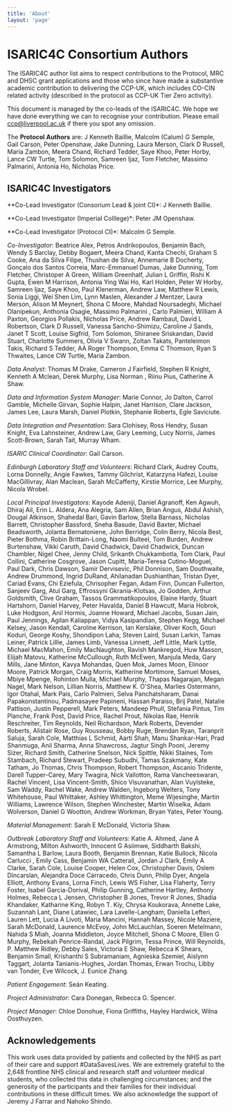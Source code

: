 ```yaml
---
title: 'About'
layout: 'page'
---
```



ISARIC4C Consortium Authors
=======

The ISARIC4C author list aims to respect contributions to the
Protocol, MRC and DHSC grant applications and those who since have made
a substantive academic contribution to delivering the CCP-UK, which
includes CO-CIN related activity (described in the protocol as CCP-UK
Tier Zero activity).

This document is managed by the co-leads of the ISARIC4C.
We hope we have done everything we can to recognise your contribution.
Please email ccp@liverpool.ac.uk if there you spot any omission.

The **Protocol Authors** are: J Kenneth Baillie, Malcolm (Calum) G Semple,
Gail Carson, Peter Openshaw, Jake Dunning, Laura Merson, Clark D
Russell, Maria Zambon, Meera Chand, Richard Tedder, Saye Khoo, Peter
Horby, Lance CW Turtle, Tom Solomon, Samreen Ijaz, Tom Fletcher, Massimo
Palmarini, Antonia Ho, Nicholas Price.

ISARIC4C Investigators
--------

**Co-Lead Investigator (Consorium Lead & joint CI)*: J Kenneth Baillie.

**Co-Lead Investigator (Imperial Colllege)*: Peter JM Openshaw.

**Co-Lead Investigator (Protocol CI)*: Malcolm G Semple.

*Co-Investigator*:
Beatrice Alex,
Petros Andrikopoulos,
Benjamin Bach,
Wendy S Barclay,
Debby Bogaert,
Meera Chand,
Kanta Chechi,
Graham S Cooke,
Ana da Silva Filipe,
Thushan de Silva,
Annemarie B Docherty,
Gonçalo dos Santos Correia,
Marc-Emmanuel Dumas,
Jake Dunning,
Tom Fletcher,
Christoper A Green,
William Greenhalf,
Julian L Griffin,
Rishi K Gupta,
Ewen M Harrison,
Antonia Ying Wai Ho,
Karl Holden,
Peter W Horby,
Samreen Ijaz,
Saye Khoo,
Paul Klenerman,
Andrew Law,
Matthew R Lewis,
Sonia Liggi,
Wei Shen Lim,
Lynn Maslen,
Alexander J Mentzer,
Laura Merson,
Alison M Meynert,
Shona C Moore,
Mahdad Noursadeghi,
Michael Olanipekun,
Anthonia Osagie,
Massimo Palmarini ,
Carlo Palmieri,
William A Paxton,
Georgios Pollakis,
Nicholas Price,
Andrew Rambaut,
David L Robertson,
Clark D Russell,
Vanessa Sancho-Shimizu,
Caroline J Sands,
Janet T Scott,
Louise Sigfrid,
Tom Solomon,
Shiranee Sriskandan,
David Stuart,
Charlotte Summers,
Olivia V Swann,
Zoltan Takats,
Panteleimon Takis,
Richard S Tedder,
AA Roger Thompson,
Emma C Thomson,
Ryan S Thwaites,
Lance CW Turtle,
Maria Zambon.

*Data Analyst*:
Thomas M Drake,
Cameron J Fairfield,
Stephen R Knight,
Kenneth A Mclean,
Derek Murphy,
Lisa Norman ,
Riinu Pius,
Catherine A Shaw.

*Data and Information System Manager*:
Marie Connor,
Jo Dalton,
Carrol Gamble,
Michelle Girvan,
Sophie Halpin,
Janet Harrison,
Clare Jackson,
James Lee,
Laura Marsh,
Daniel Plotkin,
Stephanie Roberts,
Egle Saviciute.

*Data Integration and Presentation*:
Sara Clohisey,
Ross Hendry,
Susan Knight,
Eva Lahnsteiner,
Andrew Law,
Gary Leeming,
Lucy Norris,
James Scott-Brown,
Sarah Tait,
Murray Wham.

*ISARIC Clinical Coordinator*: Gail Carson.

*Edinburgh Laboratory Staff and Volunteers*:
Richard Clark,
Audrey Coutts,
Lorna Donnelly,
Angie Fawkes,
Tammy Gilchrist,
Katarzyna Hafezi,
Louise MacGillivray,
Alan Maclean,
Sarah McCafferty,
Kirstie Morrice,
Lee Murphy,
Nicola Wrobel.

*Local Principal Investigators*:
Kayode Adeniji,
Daniel Agranoff,
Ken Agwuh,
Dhiraj Ail,
Erin L. Aldera,
Ana Alegria,
Sam Allen,
Brian Angus,
Abdul Ashish,
Dougal Atkinson,
Shahedal Bari,
Gavin Barlow,
Stella Barnass,
Nicholas Barrett,
Christopher Bassford,
Sneha Basude,
David Baxter,
Michael Beadsworth,
Jolanta Bernatoniene,
John Berridge,
Colin Berry,
Nicola Best,
Pieter Bothma,
Robin Brittain-Long,
Naomi Bulteel,
Tom Burden,
Andrew Burtenshaw,
Vikki Caruth,
David Chadwick,
David Chadwick,
Duncan Chambler,
Nigel Chee,
Jenny Child,
Srikanth Chukkambotla,
Tom Clark,
Paul Collini,
Catherine Cosgrove,
Jason Cupitt,
Maria-Teresa Cutino-Moguel,
Paul Dark,
Chris Dawson,
Samir Dervisevic,
Phil Donnison,
Sam Douthwaite,
Andrew Drummond,
Ingrid DuRand,
Ahilanadan Dushianthan,
Tristan Dyer,
Cariad Evans,
Chi Eziefula,
Chrisopher Fegan,
Adam Finn,
Duncan Fullerton,
Sanjeev Garg,
Atul Garg,
Effrossyni Gkrania-Klotsas,
Jo Godden,
Arthur Goldsmith,
Clive Graham,
Tassos Grammatikopoulos,
Elaine Hardy,
Stuart Hartshorn,
Daniel Harvey,
Peter Havalda,
Daniel B Hawcutt,
Maria Hobrok,
Luke Hodgson,
Anil Hormis,
Joanne Howard,
Michael Jacobs,
Susan Jain,
Paul Jennings,
Agilan Kaliappan,
Vidya Kasipandian,
Stephen Kegg,
Michael Kelsey,
Jason Kendall,
Caroline Kerrison,
Ian Kerslake,
Oliver Koch,
Gouri Koduri,
George Koshy,
Shondipon Laha,
Steven Laird,
Susan Larkin,
Tamas Leiner,
Patrick Lillie,
James Limb,
Vanessa Linnett,
Jeff Little,
Mark Lyttle,
Michael MacMahon,
Emily MacNaughton,
Ravish Mankregod,
Huw Masson,
Elijah Matovu,
Katherine McCullough,
Ruth McEwen,
Manjula Meda,
Gary Mills,
Jane Minton,
Kavya Mohandas,
Quen Mok,
James Moon,
Elinoor Moore,
Patrick Morgan,
Craig Morris,
Katherine Mortimore,
Samuel Moses,
Mbiye Mpenge,
Rohinton Mulla,
Michael Murphy,
Thapas Nagarajan,
Megan Nagel,
Mark Nelson,
Lillian Norris,
Matthew K. O'Shea,
Marlies Ostermann,
Igor Otahal,
Mark Pais,
Carlo Palmieri,
Selva Panchatsharam,
Danai Papakonstantinou,
Padmasayee Papineni,
Hassan Paraiso,
Brij Patel,
Natalie Pattison,
Justin Pepperell,
Mark Peters,
Mandeep Phull,
Stefania Pintus,
Tim Planche,
Frank Post,
David Price,
Rachel Prout,
Nikolas Rae,
Henrik Reschreiter,
Tim Reynolds,
Neil Richardson,
Mark Roberts,
Devender Roberts,
Alistair Rose,
Guy Rousseau,
Bobby Ruge,
Brendan Ryan,
Taranprit Saluja,
Sarah Cole,
Matthias L Schmid,
Aarti Shah,
Manu Shankar-Hari,
Prad Shanmuga,
Anil Sharma,
Anna Shawcross,
Jagtur Singh Pooni,
Jeremy Sizer,
Richard Smith,
Catherine Snelson,
Nick Spittle,
Nikki Staines,
Tom Stambach,
Richard Stewart,
Pradeep Subudhi,
Tamas Szakmany,
Kate Tatham,
Jo Thomas,
Chris Thompson,
Robert Thompson,
Ascanio Tridente,
Darell Tupper-Carey,
Mary Twagira,
Nick Vallotton,
Rama Vancheeswaran,
Rachel Vincent,
Lisa Vincent-Smith,
Shico Visuvanathan,
Alan Vuylsteke,
Sam Waddy,
Rachel Wake,
Andrew Walden,
Ingeborg Welters,
Tony Whitehouse,
Paul Whittaker,
Ashley Whittington,
Meme Wijesinghe,
Martin Williams,
Lawrence Wilson,
Stephen Winchester,
Martin Wiselka,
Adam Wolverson,
Daniel G Wootton,
Andrew Workman,
Bryan Yates,
Peter Young.

*Material Management*:
Sarah E McDonald,
Victoria Shaw.

*Outbreak Laboratory Staff and Volunteers*:
Katie A. Ahmed,
Jane A Armstrong,
Milton Ashworth,
Innocent G Asiimwe,
Siddharth Bakshi,
Samantha L Barlow,
Laura Booth,
Benjamin Brennan,
Katie Bullock,
Nicola Carlucci ,
Emily Cass,
Benjamin WA Catterall,
Jordan J Clark,
Emily A Clarke,
Sarah Cole,
Louise Cooper,
Helen Cox,
Christopher Davis,
Oslem Dincarslan,
Alejandra Doce Carracedo,
Chris Dunn,
Philip Dyer,
Angela Elliott,
Anthony Evans,
Lorna Finch,
Lewis WS Fisher,
Lisa Flaherty,
Terry Foster,
Isabel Garcia-Dorival,
Philip Gunning,
Catherine Hartley,
Anthony Holmes,
Rebecca L Jensen,
Christopher B Jones,
Trevor R Jones,
Shadia Khandaker,
Katharine King,
Robyn T. Kiy,
Chrysa Koukorava,
Annette Lake,
Suzannah Lant,
Diane Latawiec,
Lara Lavelle-Langham,
Daniella Lefteri,
Lauren Lett,
Lucia A Livoti,
Maria Mancini,
Hannah Massey,
Nicole Maziere,
Sarah McDonald,
Laurence McEvoy,
John McLauchlan,
Soeren Metelmann,
Nahida S Miah,
Joanna Middleton,
Joyce Mitchell,
Shona C Moore,
Ellen G Murphy,
Rebekah Penrice-Randal,
Jack Pilgrim,
Tessa Prince,
Will Reynolds,
P. Matthew Ridley,
Debby Sales,
Victoria E Shaw,
Rebecca K Shears,
Benjamin Small,
Krishanthi S Subramaniam,
Agnieska Szemiel,
Aislynn Taggart,
Jolanta Tanianis-Hughes,
Jordan Thomas,
Erwan Trochu,
Libby van Tonder,
Eve Wilcock,
J. Eunice Zhang.

*Patient Engagement*:
Seán Keating.

*Project Administrator*:
Cara Donegan,
Rebecca G. Spencer.

*Project Manager*:
Chloe Donohue,
Fiona Griffiths,
Hayley Hardwick,
Wilna Oosthuyzen.

## Acknowledgements
This work uses data provided by patients and collected by the NHS as part of their care and support #DataSavesLives. We are extremely grateful to the 2,648 frontline NHS clinical and research staff and volunteer medical students, who collected this data in challenging circumstances; and the generosity of the participants and their families for their individual contributions in these difficult times. We also acknowledge the support of Jeremy J Farrar and Nahoko Shindo.
